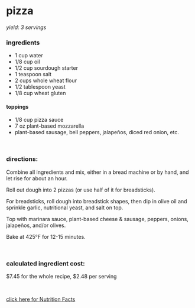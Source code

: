# pizza
*yield: 3 servings*

### ingredients
- 1 cup water
- 1/8 cup oil
- 1/2 cup sourdough starter
- 1 teaspoon salt
- 2 cups whole wheat flour
- 1/2 tablespoon yeast
- 1/8 cup wheat gluten

#### toppings
- 1/8 cup pizza sauce
- 7 oz plant-based mozzarella
- plant-based sausage, bell peppers, jalapeños, diced red onion, etc.


<br>

### directions:

Combine all ingredients and mix, either in a bread machine or by hand, and let rise for about an hour.

Roll out dough into 2 pizzas (or use half of it for breadsticks).

For breadsticks, roll dough into breadstick shapes, then dip in olive oil and sprinkle garlic, nutritional yeast, and salt on top.

Top with marinara sauce, plant-based cheese & sausage, peppers, onions, jalapeños, and/or olives.

Bake at 425°F for 12-15 minutes.


<br>

### calculated ingredient cost:

$7.45 for the whole recipe, $2.48 per serving

<br>

[click here for Nutrition Facts](https://htmlpreview.github.io/?https://github.com/nate-thegrate/vegan-chef/blob/main/compile_recipes/nutrition/nutrition_labels/pizza/nutrition_facts.html)